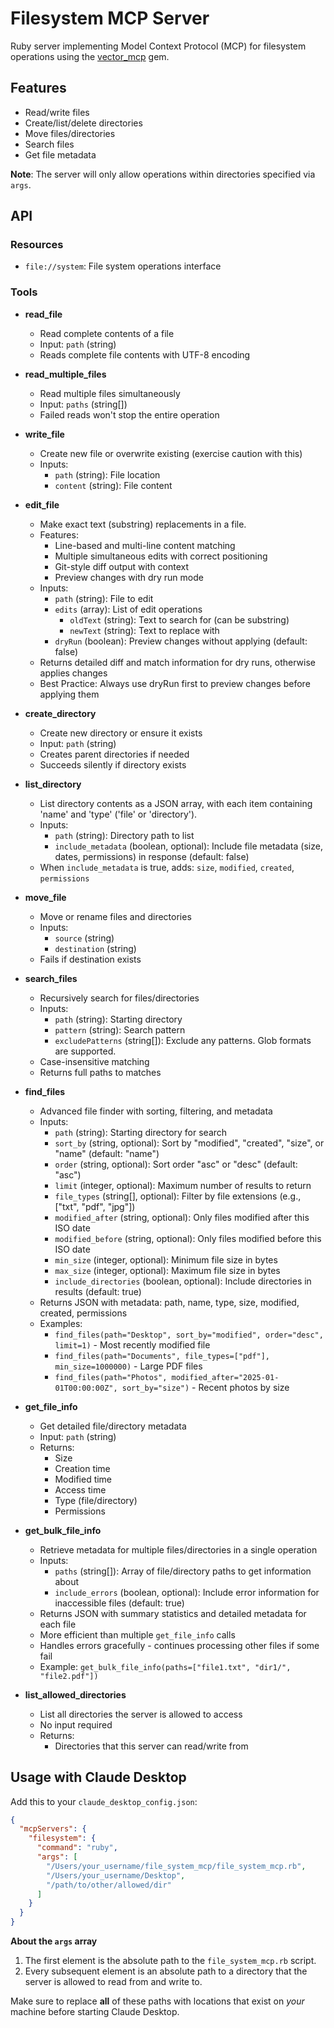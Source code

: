 # Filesystem MCP Server

Ruby server implementing Model Context Protocol (MCP) for filesystem operations using the [vector_mcp](https://rubygems.org/gems/vector_mcp) gem.

## Features

- Read/write files
- Create/list/delete directories
- Move files/directories
- Search files
- Get file metadata

**Note**: The server will only allow operations within directories specified via `args`.

## API

### Resources

- `file://system`: File system operations interface

### Tools

- **read_file**
  - Read complete contents of a file
  - Input: `path` (string)
  - Reads complete file contents with UTF-8 encoding

- **read_multiple_files**
  - Read multiple files simultaneously
  - Input: `paths` (string[])
  - Failed reads won't stop the entire operation

- **write_file**
  - Create new file or overwrite existing (exercise caution with this)
  - Inputs:
    - `path` (string): File location
    - `content` (string): File content

- **edit_file**
  - Make exact text (substring) replacements in a file.
  - Features:
    - Line-based and multi-line content matching
    - Multiple simultaneous edits with correct positioning
    - Git-style diff output with context
    - Preview changes with dry run mode
  - Inputs:
    - `path` (string): File to edit
    - `edits` (array): List of edit operations
      - `oldText` (string): Text to search for (can be substring)
      - `newText` (string): Text to replace with
    - `dryRun` (boolean): Preview changes without applying (default: false)
  - Returns detailed diff and match information for dry runs, otherwise applies changes
  - Best Practice: Always use dryRun first to preview changes before applying them

- **create_directory**
  - Create new directory or ensure it exists
  - Input: `path` (string)
  - Creates parent directories if needed
  - Succeeds silently if directory exists

- **list_directory**
  - List directory contents as a JSON array, with each item containing 'name' and 'type' ('file' or 'directory').
  - Inputs:
    - `path` (string): Directory path to list
    - `include_metadata` (boolean, optional): Include file metadata (size, dates, permissions) in response (default: false)
  - When `include_metadata` is true, adds: `size`, `modified`, `created`, `permissions`

- **move_file**
  - Move or rename files and directories
  - Inputs:
    - `source` (string)
    - `destination` (string)
  - Fails if destination exists

- **search_files**
  - Recursively search for files/directories
  - Inputs:
    - `path` (string): Starting directory
    - `pattern` (string): Search pattern
    - `excludePatterns` (string[]): Exclude any patterns. Glob formats are supported.
  - Case-insensitive matching
  - Returns full paths to matches

- **find_files**
  - Advanced file finder with sorting, filtering, and metadata
  - Inputs:
    - `path` (string): Starting directory for search
    - `sort_by` (string, optional): Sort by "modified", "created", "size", or "name" (default: "name")
    - `order` (string, optional): Sort order "asc" or "desc" (default: "asc")
    - `limit` (integer, optional): Maximum number of results to return
    - `file_types` (string[], optional): Filter by file extensions (e.g., ["txt", "pdf", "jpg"])
    - `modified_after` (string, optional): Only files modified after this ISO date
    - `modified_before` (string, optional): Only files modified before this ISO date
    - `min_size` (integer, optional): Minimum file size in bytes
    - `max_size` (integer, optional): Maximum file size in bytes
    - `include_directories` (boolean, optional): Include directories in results (default: true)
  - Returns JSON with metadata: path, name, type, size, modified, created, permissions
  - Examples:
    - `find_files(path="Desktop", sort_by="modified", order="desc", limit=1)` - Most recently modified file
    - `find_files(path="Documents", file_types=["pdf"], min_size=1000000)` - Large PDF files
    - `find_files(path="Photos", modified_after="2025-01-01T00:00:00Z", sort_by="size")` - Recent photos by size

- **get_file_info**
  - Get detailed file/directory metadata
  - Input: `path` (string)
  - Returns:
    - Size
    - Creation time
    - Modified time
    - Access time
    - Type (file/directory)
    - Permissions

- **get_bulk_file_info**
  - Retrieve metadata for multiple files/directories in a single operation
  - Inputs:
    - `paths` (string[]): Array of file/directory paths to get information about
    - `include_errors` (boolean, optional): Include error information for inaccessible files (default: true)
  - Returns JSON with summary statistics and detailed metadata for each file
  - More efficient than multiple `get_file_info` calls
  - Handles errors gracefully - continues processing other files if some fail
  - Example: `get_bulk_file_info(paths=["file1.txt", "dir1/", "file2.pdf"])`

- **list_allowed_directories**
  - List all directories the server is allowed to access
  - No input required
  - Returns:
    - Directories that this server can read/write from

## Usage with Claude Desktop
Add this to your `claude_desktop_config.json`:

```json
{
  "mcpServers": {
    "filesystem": {
      "command": "ruby",
      "args": [
        "/Users/your_username/file_system_mcp/file_system_mcp.rb",
        "/Users/your_username/Desktop",
        "/path/to/other/allowed/dir"
      ]
    }
  }
}
```

**About the `args` array**

1. The first element is the absolute path to the `file_system_mcp.rb` script.  
2. Every subsequent element is an absolute path to a directory that the server is allowed to read from and write to.  

Make sure to replace **all** of these paths with locations that exist on *your* machine before starting Claude Desktop.
